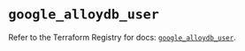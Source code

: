 # `google_alloydb_user`

Refer to the Terraform Registry for docs: [`google_alloydb_user`](https://registry.terraform.io/providers/hashicorp/google/5.29.0/docs/resources/alloydb_user).
